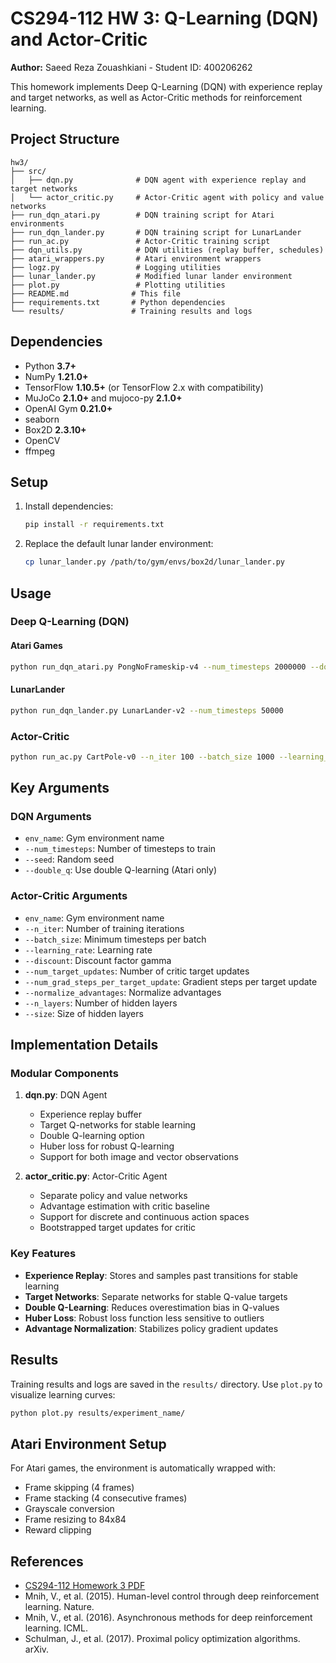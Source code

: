 # CS294-112 HW 3: Q-Learning (DQN) and Actor-Critic

**Author:** Saeed Reza Zouashkiani - Student ID: 400206262

This homework implements Deep Q-Learning (DQN) with experience replay and target networks, as well as Actor-Critic methods for reinforcement learning.

## Project Structure

```
hw3/
├── src/
│   ├── dqn.py              # DQN agent with experience replay and target networks
│   └── actor_critic.py     # Actor-Critic agent with policy and value networks
├── run_dqn_atari.py        # DQN training script for Atari environments
├── run_dqn_lander.py       # DQN training script for LunarLander
├── run_ac.py               # Actor-Critic training script
├── dqn_utils.py            # DQN utilities (replay buffer, schedules)
├── atari_wrappers.py       # Atari environment wrappers
├── logz.py                 # Logging utilities
├── lunar_lander.py         # Modified lunar lander environment
├── plot.py                 # Plotting utilities
├── README.md              # This file
├── requirements.txt       # Python dependencies
└── results/               # Training results and logs
```

## Dependencies

- Python **3.7+**
- NumPy **1.21.0+**
- TensorFlow **1.10.5+** (or TensorFlow 2.x with compatibility)
- MuJoCo **2.1.0+** and mujoco-py **2.1.0+**
- OpenAI Gym **0.21.0+**
- seaborn
- Box2D **2.3.10+**
- OpenCV
- ffmpeg

## Setup

1. Install dependencies:

   ```bash
   pip install -r requirements.txt
   ```

2. Replace the default lunar lander environment:
   ```bash
   cp lunar_lander.py /path/to/gym/envs/box2d/lunar_lander.py
   ```

## Usage

### Deep Q-Learning (DQN)

#### Atari Games

```bash
python run_dqn_atari.py PongNoFrameskip-v4 --num_timesteps 2000000 --double_q
```

#### LunarLander

```bash
python run_dqn_lander.py LunarLander-v2 --num_timesteps 50000
```

### Actor-Critic

```bash
python run_ac.py CartPole-v0 --n_iter 100 --batch_size 1000 --learning_rate 5e-3
```

## Key Arguments

### DQN Arguments

- `env_name`: Gym environment name
- `--num_timesteps`: Number of timesteps to train
- `--seed`: Random seed
- `--double_q`: Use double Q-learning (Atari only)

### Actor-Critic Arguments

- `env_name`: Gym environment name
- `--n_iter`: Number of training iterations
- `--batch_size`: Minimum timesteps per batch
- `--learning_rate`: Learning rate
- `--discount`: Discount factor gamma
- `--num_target_updates`: Number of critic target updates
- `--num_grad_steps_per_target_update`: Gradient steps per target update
- `--normalize_advantages`: Normalize advantages
- `--n_layers`: Number of hidden layers
- `--size`: Size of hidden layers

## Implementation Details

### Modular Components

1. **dqn.py**: DQN Agent

   - Experience replay buffer
   - Target Q-networks for stable learning
   - Double Q-learning option
   - Huber loss for robust Q-learning
   - Support for both image and vector observations

2. **actor_critic.py**: Actor-Critic Agent
   - Separate policy and value networks
   - Advantage estimation with critic baseline
   - Support for discrete and continuous action spaces
   - Bootstrapped target updates for critic

### Key Features

- **Experience Replay**: Stores and samples past transitions for stable learning
- **Target Networks**: Separate networks for stable Q-value targets
- **Double Q-Learning**: Reduces overestimation bias in Q-values
- **Huber Loss**: Robust loss function less sensitive to outliers
- **Advantage Normalization**: Stabilizes policy gradient updates

## Results

Training results and logs are saved in the `results/` directory. Use `plot.py` to visualize learning curves:

```bash
python plot.py results/experiment_name/
```

## Atari Environment Setup

For Atari games, the environment is automatically wrapped with:

- Frame skipping (4 frames)
- Frame stacking (4 consecutive frames)
- Grayscale conversion
- Frame resizing to 84x84
- Reward clipping

## References

- [CS294-112 Homework 3 PDF](cs285_hw3.pdf)
- Mnih, V., et al. (2015). Human-level control through deep reinforcement learning. Nature.
- Mnih, V., et al. (2016). Asynchronous methods for deep reinforcement learning. ICML.
- Schulman, J., et al. (2017). Proximal policy optimization algorithms. arXiv.
